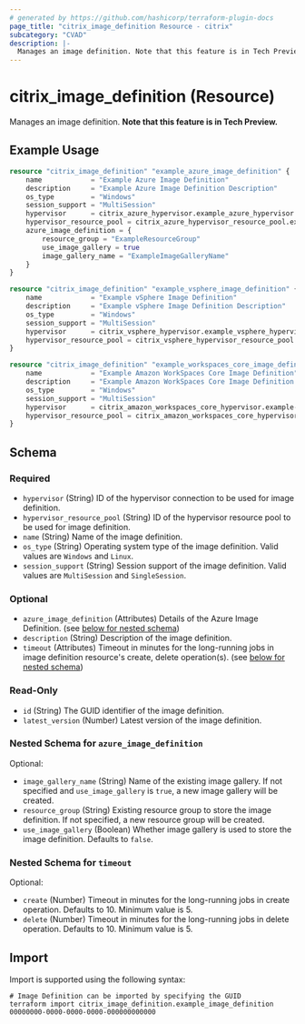 ```yaml
---
# generated by https://github.com/hashicorp/terraform-plugin-docs
page_title: "citrix_image_definition Resource - citrix"
subcategory: "CVAD"
description: |-
  Manages an image definition. Note that this feature is in Tech Preview.
---
```


# citrix_image_definition (Resource)

Manages an image definition. **Note that this feature is in Tech Preview.**

## Example Usage

```terraform
resource "citrix_image_definition" "example_azure_image_definition" {
    name            = "Example Azure Image Definition"
    description     = "Example Azure Image Definition Description"
    os_type         = "Windows"
    session_support = "MultiSession"
    hypervisor      = citrix_azure_hypervisor.example_azure_hypervisor.id
    hypervisor_resource_pool = citrix_azure_hypervisor_resource_pool.example_azure_hypervisor_resource_pool.id
    azure_image_definition = {
        resource_group = "ExampleResourceGroup"
        use_image_gallery = true
        image_gallery_name = "ExampleImageGalleryName"
    }
}

resource "citrix_image_definition" "example_vsphere_image_definition" {
    name            = "Example vSphere Image Definition"
    description     = "Example vSphere Image Definition Description"
    os_type         = "Windows"
    session_support = "MultiSession"
    hypervisor      = citrix_vsphere_hypervisor.example_vsphere_hypervisor.id
    hypervisor_resource_pool = citrix_vsphere_hypervisor_resource_pool.example_vsphere_hypervisor_resource_pool.id
}

resource "citrix_image_definition" "example_workspaces_core_image_definition" {
    name            = "Example Amazon WorkSpaces Core Image Definition"
    description     = "Example Amazon WorkSpaces Core Image Definition Description"
    os_type         = "Windows"
    session_support = "MultiSession"
    hypervisor      = citrix_amazon_workspaces_core_hypervisor.example-amazon-workspaces-core-hypervisor-using-api-key.id
    hypervisor_resource_pool = citrix_amazon_workspaces_core_hypervisor_resource_pool.example-amazon-workspaces-core-hypervisor-resource-pool.id
}
```

<!-- schema generated by tfplugindocs -->
## Schema

### Required

- `hypervisor` (String) ID of the hypervisor connection to be used for image definition.
- `hypervisor_resource_pool` (String) ID of the hypervisor resource pool to be used for image definition.
- `name` (String) Name of the image definition.
- `os_type` (String) Operating system type of the image definition. Valid values are `Windows` and `Linux`.
- `session_support` (String) Session support of the image definition. Valid values are `MultiSession` and `SingleSession`.

### Optional

- `azure_image_definition` (Attributes) Details of the Azure Image Definition. (see [below for nested schema](#nestedatt--azure_image_definition))
- `description` (String) Description of the image definition.
- `timeout` (Attributes) Timeout in minutes for the long-running jobs in image definition resource's create, delete operation(s). (see [below for nested schema](#nestedatt--timeout))

### Read-Only

- `id` (String) The GUID identifier of the image definition.
- `latest_version` (Number) Latest version of the image definition.

<a id="nestedatt--azure_image_definition"></a>
### Nested Schema for `azure_image_definition`

Optional:

- `image_gallery_name` (String) Name of the existing image gallery. If not specified and `use_image_gallery` is `true`, a new image gallery will be created.
- `resource_group` (String) Existing resource group to store the image definition. If not specified, a new resource group will be created.
- `use_image_gallery` (Boolean) Whether image gallery is used to store the image definition. Defaults to `false`.


<a id="nestedatt--timeout"></a>
### Nested Schema for `timeout`

Optional:

- `create` (Number) Timeout in minutes for the long-running jobs in create operation. Defaults to 10. Minimum value is 5.
- `delete` (Number) Timeout in minutes for the long-running jobs in delete operation. Defaults to 10. Minimum value is 5.

## Import

Import is supported using the following syntax:

```shell
# Image Definition can be imported by specifying the GUID
terraform import citrix_image_definition.example_image_definition 00000000-0000-0000-0000-000000000000
```
